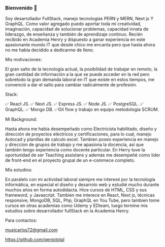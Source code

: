 ### Bienvenido 👋

Soy desarrollador FullStack, manejo tecnologías PERN y MERN, Next js Y GraphQL. Como valor agregado puedo aportar toda mi creatividad, imaginación, capacidad de solucionar problemas, capacidad innata de liderazgo, de enseñanza y también de aprendizaje continuo. 
Recién recibido en Academia Henry y dispuesto a ganar experiencia en este apasionante mundo IT que desde chico me encanta pero que hasta ahora no me había decidido a dedicarme de lleno. 

Mis motivaciones:

El gran salto de la tecnología actual, la posibilidad de trabajar en remoto, la gran cantidad de información a la que se puede acceder en la red pero sobretodo la gran demanda laboral en IT que existe en estos tiempos, me convenció a dar el salto para cambiar radicalmente de profesión.

Stack:

✅ React JS.
✅ Next JS.
✅ Express JS.
✅ Node JS.
✅ PostgreSQL.
✅ GraphQL.
✅ Mongo DB.
✅Git flow y trabajo en equipo metodologia SCRUM.

Mi Background:

Hasta ahora me había desempeñado como Electricista habilitado, diseño y dirección de proyectos eléctricos y certificaciones, para lo cual, manejo Autocad y planillas de calculo excel. Tambien poseo experiencia en manejo y direccion de grupos de trabajo y me apasiona la docencia, así que también tengo experiencia como docente particular. En Herry tuve la oportunidad de ser Teaching assistans y además me desempeñé como lider de front-end en el proyecto grupal de un e-commece completo.

Mis estudios:

En paralelo con mi actividad laboral siempre me interesé por la tecnología informática, en especial el diseño y desarrolo web y estudié mucho durante muchos años en forma autodidacta. Hice cursos de HTML, CSS y sus frameword, y Javascript. Tambien me interece en React, Next js, técnicas responsive, MongoDB, SQL, Php, GraphQL en You Tube, pero tambien tome cursos en otras academias como Udemy y EDteam, luego termine mis estudios sobre desarrollador fullStack en la Academia Henry.

Para contactos:

musicarlos72@gmail.com

https://github.com/geniototal

<!--
**geniototal/geniototal** is a ✨ _special_ ✨ repository because its `README.md` (this file) appears on your GitHub profile.

Here are some ideas to get you started:

- 🔭 I’m currently working on ...
- 🌱 I’m currently learning ...
- 👯 I’m looking to collaborate on ...
- 🤔 I’m looking for help with ...
- 💬 Ask me about ...
- 📫 How to reach me: ...
- 😄 Pronouns: ...
- ⚡ Fun fact: ...
-->
